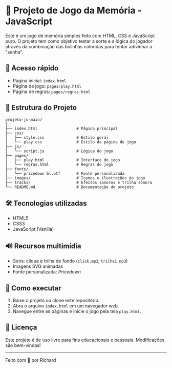 # 🧠 Projeto de Jogo da Memória - JavaScript

Este é um jogo de memória simples feito com HTML, CSS e JavaScript puro. O projeto tem como objetivo testar a sorte e a lógica do jogador através da combinação das bolinhas coloridas para tentar adivinhar a "senha".

## 🔗 Acesso rápido

- Página inicial: `index.html`
- Página de jogo: `pages/play.html`
- Página de regras: `pages/regras.html`

## 📁 Estrutura do Projeto

```
projeto-js-main/
│
├── index.html                 # Página principal
├── css/
│   ├── style.css              # Estilo geral
│   └── play.css               # Estilo da página de jogo
├── js/
│   └── script.js              # Lógica do jogo
├── pages/
│   ├── play.html              # Interface do jogo
│   └── regras.html            # Regras do jogo
├── fonts/
│   └── pricedown bl.otf       # Fonte personalizada
├── images/                    # Ícones e ilustrações do jogo
├── tracks/                    # Efeitos sonoros e trilha sonora
└── README.md                  # Documentação do projeto
```

## 🛠️ Tecnologias utilizadas

- HTML5
- CSS3
- JavaScript (Vanilla)

## 🔊 Recursos multimídia

- Sons: clique e trilha de fundo (`click.mp3`, `trilha1.mp3`)
- Imagens SVG animadas
- Fonte personalizada: *Pricedown*

## 🧪 Como executar

1. Baixe o projeto ou clone este repositório.
2. Abra o arquivo `index.html` em um navegador web.
3. Navegue entre as páginas e inicie o jogo pela tela `play.html`.

## 📃 Licença

Este projeto é de uso livre para fins educacionais e pessoais. Modificações são bem-vindas!

---

Feito com 💙 por Richard
